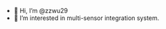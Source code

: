 - 👋 Hi, I’m @zzwu29
- 👀 I’m interested in multi-sensor integration system.

<!---
zzwu29/zzwu29 is a ✨ special ✨ repository because its `README.md` (this file) appears on your GitHub profile.
You can click the Preview link to take a look at your changes.
--->

